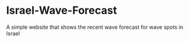 # Israel-Wave-Forecast
A simple website that shows the recent wave forecast for wave spots in Israel

